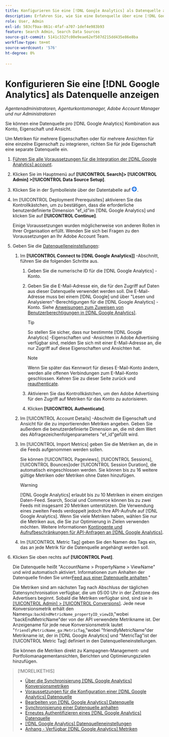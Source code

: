 ```yaml
---
title: Konfigurieren Sie eine [!DNL Google Analytics] als Datenquelle anzeigen
description: Erfahren Sie, wie Sie eine Datenquelle über eine [!DNL Google Analytics] anzeigen.
role: User, Admin
exl-id: 583cf9aa-861c-4faf-a707-1def4e983b93
feature: Search Admin, Search Data Sources
source-git-commit: 5141c332fc00e9eae62ef507d215dd435e86e8ba
workflow-type: tm+mt
source-wordcount: '576'
ht-degree: 0%

---
```


# Konfigurieren Sie eine [!DNL Google Analytics] als Datenquelle anzeigen

*Agentenadministratoren, Agenturkontomanager, Adobe Account Manager und nur Administratoren*

Sie können eine Datenquelle pro [!DNL Google Analytics] Kombination aus Konto, Eigenschaft und Ansicht.

Um Metriken für mehrere Eigenschaften oder für mehrere Ansichten für eine einzelne Eigenschaft zu integrieren, richten Sie für jede Eigenschaft eine separate Datenquelle ein.

1. [Führen Sie alle Voraussetzungen für die Integration der [!DNL Google Analytics] account](data-source-prerequisites.md).

1. Klicken Sie im Hauptmenü auf **[!UICONTROL Search]> [!UICONTROL Admin] >[!UICONTROL Data Source Setup]**.

1. Klicken Sie in der Symbolleiste über der Datentabelle auf ![Erstellen](/help/search-social-commerce/assets/add.png "Erstellen").

1. Im [!UICONTROL Deployment Prerequisites] aktivieren Sie das Kontrollkästchen, um zu bestätigen, dass die erforderliche benutzerdefinierte Dimension &quot;ef_id&quot;im [!DNL Google Analytics] und klicken Sie auf **[!UICONTROL Continue]**.

   Einige Voraussetzungen wurden möglicherweise von anderen Rollen in Ihrer Organisation erfüllt. Wenden Sie sich bei Fragen zu den Voraussetzungen an Ihr Adobe Account Team.

1. Geben Sie die [Datenquelleneinstellungen](data-source-settings.md):

   1. Im **[!UICONTROL Connect to [!DNL Google Analytics]]** -Abschnitt, führen Sie die folgenden Schritte aus.

      1. Geben Sie die numerische ID für die [!DNL Google Analytics] -Konto.

      1. Geben Sie die E-Mail-Adresse ein, die für den Zugriff auf Daten aus dieser Datenquelle verwendet werden soll. Die E-Mail-Adresse muss bei einem [!DNL Google] und über &quot;Lesen und Analysieren&quot;-Berechtigungen für die [!DNL Google Analytics] -Konto. Siehe [Anweisungen zum Zuweisen von Benutzerberechtigungen in [!DNL Google Analytics]](https://support.google.com/analytics/answer/9305587).

         >[!TIP]
         >
         >So stellen Sie sicher, dass nur bestimmte [!DNL Google Analytics] -Eigenschaften und -Ansichten in Adobe Advertising verfügbar sind, melden Sie sich mit einer E-Mail-Adresse an, die nur Zugriff auf diese Eigenschaften und Ansichten hat.

         >[!NOTE]
         >
         >Wenn Sie später das Kennwort für dieses E-Mail-Konto ändern, werden alle offenen Verbindungen zum E-Mail-Konto geschlossen. Kehren Sie zu dieser Seite zurück und [reauthenticate](data-source-reauthenticate.md).

      1. Aktivieren Sie das Kontrollkästchen, um den Adobe Advertising für den Zugriff auf Metriken für das Konto zu autorisieren.

      1. Klicken **[!UICONTROL Authenticate]**.

   1. Im [!UICONTROL Account Details] -Abschnitt die Eigenschaft und Ansicht für die zu importierenden Metriken angeben. Geben Sie außerdem die benutzerdefinierte Dimension an, die mit dem Wert des Abfragezeichenfolgenparameters &quot;ef_id&quot;gefüllt wird.

   1. Im [!UICONTROL Import Metrics] geben Sie die Metriken an, die in die Feeds aufgenommen werden sollen.

      Sie können [!UICONTROL Pageviews], [!UICONTROL Sessions], [!UICONTROL Bounces]oder [!UICONTROL Session Duration], die automatisch eingeschlossen werden. Sie können bis zu 16 weitere gültige Metriken oder Metriken ohne Daten hinzufügen.

      >[!WARNING]
      >
      >[!DNL Google Analytics] erlaubt bis zu 10 Metriken in einem einzigen Daten-Feed. Search, Social und Commerce können bis zu zwei Feeds mit insgesamt 20 Metriken unterstützen. Die Verwendung eines zweiten Feeds verdoppelt jedoch Ihre API-Aufrufe auf [!DNL Google Analytics]. Wenn Sie viele Metriken haben, wählen Sie nur die Metriken aus, die Sie zur Optimierung in Zielen verwenden möchten. Weitere Informationen [Kontingente und Aufrufbeschränkungen für API-Anfragen an [!DNL Google Analytics]](https://developers.google.com/analytics/devguides/reporting/core/v4/limits-quotas).

   1. Im [!UICONTROL Metric Tag] geben Sie den Namen des Tags ein, das an jede Metrik für die Datenquelle angehängt werden soll.

1. Klicken Sie oben rechts auf **[!UICONTROL Post]**.

   Die Datenquelle heißt &quot;AccountName > PropertyName > ViewName&quot; und wird automatisch aktiviert. Informationen zum Anhalten der Datenquelle finden Sie unter[Feed aus einer Datenquelle anhalten](data-source-pause.md).&quot;

   Die Metriken sind am nächsten Tag nach Abschluss der täglichen Datensynchronisation verfügbar, die um 05:00 Uhr in der Zeitzone des Advertisers beginnt. Sobald die Metriken verfügbar sind, sind sie in [[!UICONTROL Admin] > [!UICONTROL Conversions]](/help/search-social-commerce/admin/conversion-metrics/conversion-metric-about.md). Jede neue Konversionsmetrik erhält den Namen`ga:backEndMetricName_propertyID_viewID`,&quot;wobei &quot;backEndMetricName&quot;der von der API verwendete Metrikname ist. Der Anzeigename für jede neue Konversionsmetrik lautet &quot;`friendlyMetricName_ga:MetricTag`,&quot;wobei &quot;friendlyMetricName&quot;der Metrikname ist, der in [!DNL Google Analytics] und &quot;MetricTag&quot;ist der [!UICONTROL Metric Tag] definiert in den Datenquelleneinstellungen.

   Sie können die Metriken direkt zu Kampagnen-Management- und Portfoliomanagementansichten, Berichten und Optimierungszielen hinzufügen.

>[!MORELIKETHIS]
>
>* [Über die Synchronisierung [!DNL Google Analytics] Konversionsmetriken](data-source-about.md)
>* [Voraussetzungen für die Konfiguration einer [!DNL Google Analytics] Datenquelle](data-source-prerequisites.md)
>* [Bearbeiten von [!DNL Google Analytics] Datenquelle](data-source-edit.md)
>* [Synchronisierung einer Datenquelle anhalten](data-source-pause.md)
>* [Erneutes Authentifizieren eines [!DNL Google Analytics] Datenquelle](data-source-reauthenticate.md)
>* [[!DNL Google Analytics] Datenquelleneinstellungen](data-source-settings.md)
>* [Anhang - Verfügbar [!DNL Google Analytics] Metriken](data-source-ga-metrics.md)
